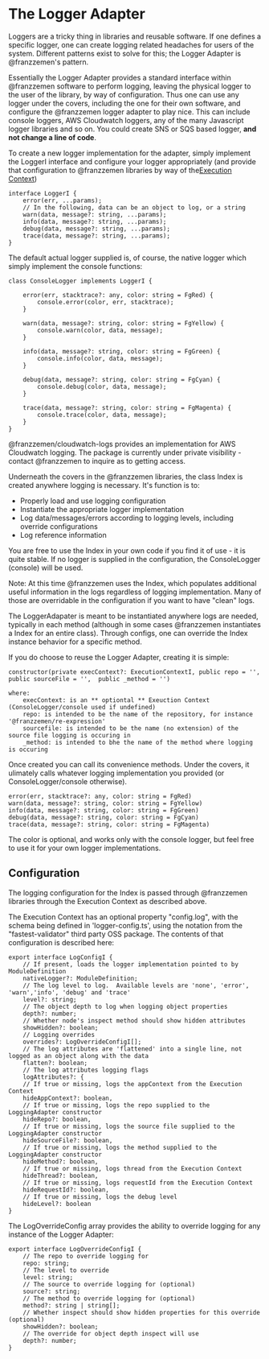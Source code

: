 # The Logger Adapter
Loggers are a tricky thing in libraries and reusable software.  If one defines a specific logger, one can create 
logging related headaches for users of the system.  Different patterns exist to solve for this; the Logger Adapter 
is @franzzemen's pattern.

Essentially the Logger Adapter provides a standard interface within @franzzemen software to perform logging, leaving 
the physical logger to the user of the library, by way of configuration.  Thus one can use any logger under the 
covers, including the one for their own software, and configure the @franzzemen logger adapter to play nice.  This 
can include console loggers, AWS Cloudwatch loggers, any of the many Javascript logger libraries and so on.  You 
could create SNS or SQS based logger, **and not change a line of code**.

To create a new logger implementation for the adapter, simply implement the LoggerI interface and configure your 
logger appropriately (and provide that configuration to @franzzemen libraries by way of the[Execution Context](../execution-context.md))

    interface LoggerI {
        error(err, ...params);
        // In the following, data can be an object to log, or a string
        warn(data, message?: string, ...params);
        info(data, message?: string, ...params);
        debug(data, message?: string, ...params);
        trace(data, message?: string, ...params);
    }

The default actual logger supplied is, of course, the native logger which simply implement the console functions:


    class ConsoleLogger implements LoggerI {
    
        error(err, stacktrace?: any, color: string = FgRed) {
            console.error(color, err, stacktrace);
        }
        
        warn(data, message?: string, color: string = FgYellow) {
            console.warn(color, data, message);
        }
        
        info(data, message?: string, color: string = FgGreen) {
            console.info(color, data, message);
        }
        
        debug(data, message?: string, color: string = FgCyan) {
            console.debug(color, data, message);
        }
        
        trace(data, message?: string, color: string = FgMagenta) {
            console.trace(color, data, message);
        }       
    }
    
@franzzemen/cloudwatch-logs provides an implementation for AWS Cloudwatch logging.  The package is currently under 
private visibility - contact @franzzemen to inquire as to getting access.

Underneath the covers in the @franzzemen libraries, the class Index is created anywhere logging is necessary.
It's function is to:

- Properly load and use logging configuration
- Instantiate the appropriate logger implementation
- Log data/messages/errors according to logging levels, including override configurations
- Log reference information

You are free to use the Index in your own code if you find it of use - it is quite stable.  If no logger is 
supplied in the configuration, the ConsoleLogger (console) will be used.

Note:  At this time @franzzemen uses the Index, which populates additional useful information in the logs 
regardless of logging implementation.  Many of those are overridable in the configuration if you want to have 
"clean" logs.

The LoggerAdapater is meant to be instantiated anywhere logs are needed, typically in each method (although in some 
cases @franzzemen instantiates a Index for an entire class).  Through configs, one can override the 
Index instance behavior for a specific method.

If you do choose to reuse the Logger Adapter, creating it is simple:

    constructor(private execContext?: ExecutionContextI, public repo = '', public sourceFile = '',  public _method = '')

    where:
        execContext: is an ** optiontal ** Exeuction Context (ConsoleLogger/console used if undefined)
        repo: is intended to be the name of the repository, for instance '@franzzemen/re-expression'
        sourcefile: is intended to be the name (no extension) of the source file logging is occuring in
        _method: is intended to bhe the name of the method where logging is occuring

Once created you can call its convenience methods.  Under the covers, it ulimately calls whatever logging 
implementation you provided (or ConsoleLogger/console otherwise).

    error(err, stacktrace?: any, color: string = FgRed)
    warn(data, message?: string, color: string = FgYellow)
    info(data, message?: string, color: string = FgGreen)
    debug(data, message?: string, color: string = FgCyan)
    trace(data, message?: string, color: string = FgMagenta) 

The color is optional, and works only with the console logger, but feel free to use it for your own logger implementations.

## Configuration
The logging configuration for the Index is passed through @franzzemen libraries through the Execution 
Context as described above.

The Execution Context has an optional property "config.log", with the schema being defined in 'logger-config.ts', 
using the notation from the "fastest-validator" third party OSS package.  The contents of that configuration is 
described here:

    export interface LogConfigI {
        // If present, loads the logger implementation pointed to by ModuleDefinition
        nativeLogger?: ModuleDefinition;
        // The log level to log.  Available levels are 'none', 'error', 'warn','info', 'debug' and 'trace'
        level?: string;
        // The object depth to log when logging object properties
        depth?: number;
        // Whether node's inspect method should show hidden attributes
        showHidden?: boolean;
        // Logging overrides
        overrides?: LogOverrideConfigI[];
        // The log attributes are 'flattened' into a single line, not logged as an object along with the data
        flatten?: boolean;
        // The log attributes logging flags
        logAttributes?: {
        // If true or missing, logs the appContext from the Execution Context
        hideAppContext?: boolean,
        // If true or missing, logs the repo supplied to the LoggingAdapter constructor
        hideRepo?: boolean,
        // If true or missing, logs the source file supplied to the LoggingAdapter constructor
        hideSourceFile?: boolean,
        // If true or missing, logs the method supplied to the LoggingAdapter constructor
        hideMethod?: boolean,
        // If true or missing, logs thread from the Execution Context
        hideThread?: boolean,
        // If true or missing, logs requestId from the Execution Context
        hideRequestId?: boolean,
        // If true or missing, logs the debug level
        hideLevel?: boolean
    }

The LogOverrideConfig array provides the ability to override logging for any instance of the Logger Adapter:

    export interface LogOverrideConfigI {
        // The repo to override logging for
        repo: string;
        // The level to override
        level: string;
        // The source to override logging for (optional)
        source?: string;
        // The method to override logging for (optional)
        method?: string | string[];
        // Whether inspect should show hidden properties for this override (optional)
        showHidden?: boolean;
        // The override for object depth inspect will use
        depth?: number;
    }


